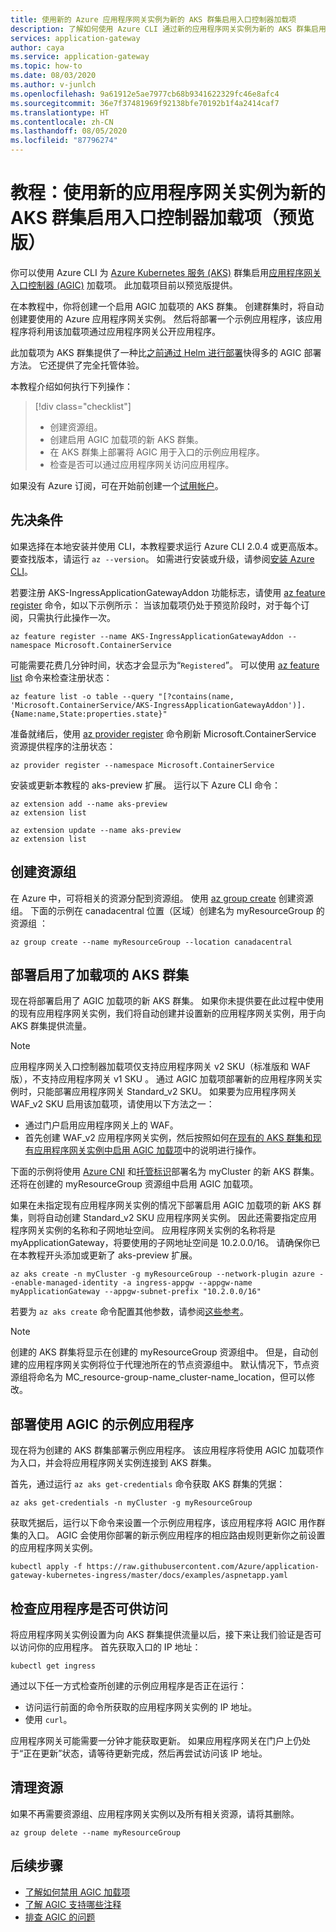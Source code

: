 ```yaml
---
title: 使用新的 Azure 应用程序网关实例为新的 AKS 群集启用入口控制器加载项
description: 了解如何使用 Azure CLI 通过新的应用程序网关实例为新的 AKS 群集启用入口控制器加载项。
services: application-gateway
author: caya
ms.service: application-gateway
ms.topic: how-to
ms.date: 08/03/2020
ms.author: v-junlch
ms.openlocfilehash: 9a61912e5ae7977cb68b9341622329fc46e8afc4
ms.sourcegitcommit: 36e7f37481969f92138bfe70192b1f4a2414caf7
ms.translationtype: HT
ms.contentlocale: zh-CN
ms.lasthandoff: 08/05/2020
ms.locfileid: "87796274"
---
```

# <a name="tutorial-enable-the-ingress-controller-add-on-preview-for-a-new-aks-cluster-with-a-new-application-gateway-instance"></a>教程：使用新的应用程序网关实例为新的 AKS 群集启用入口控制器加载项（预览版）

你可以使用 Azure CLI 为 [Azure Kubernetes 服务 (AKS)](https://www.azure.cn/home/features/kubernetes-service/) 群集启用[应用程序网关入口控制器 (AGIC)](ingress-controller-overview.md) 加载项。 此加载项目前以预览版提供。

在本教程中，你将创建一个启用 AGIC 加载项的 AKS 群集。 创建群集时，将自动创建要使用的 Azure 应用程序网关实例。 然后将部署一个示例应用程序，该应用程序将利用该加载项通过应用程序网关公开应用程序。 

此加载项为 AKS 群集提供了一种比[之前通过 Helm 进行部署](ingress-controller-overview.md#difference-between-helm-deployment-and-aks-add-on)快得多的 AGIC 部署方法。 它还提供了完全托管体验。    

本教程介绍如何执行下列操作：

> [!div class="checklist"]
> * 创建资源组。 
> * 创建启用 AGIC 加载项的新 AKS 群集。 
> * 在 AKS 群集上部署将 AGIC 用于入口的示例应用程序。
> * 检查是否可以通过应用程序网关访问应用程序。

如果没有 Azure 订阅，可在开始前创建一个[试用帐户](https://www.azure.cn/pricing/1rmb-trial)。

## <a name="prerequisites"></a>先决条件

如果选择在本地安装并使用 CLI，本教程要求运行 Azure CLI 2.0.4 或更高版本。 要查找版本，请运行 `az --version`。 如需进行安装或升级，请参阅[安装 Azure CLI](/cli/install-azure-cli)。

若要注册 AKS-IngressApplicationGatewayAddon 功能标志，请使用 [az feature register](/cli/feature#az-feature-register) 命令，如以下示例所示： 当该加载项仍处于预览阶段时，对于每个订阅，只需执行此操作一次。
```azurecli
az feature register --name AKS-IngressApplicationGatewayAddon --namespace Microsoft.ContainerService
```

可能需要花费几分钟时间，状态才会显示为“`Registered`”。 可以使用 [az feature list](/cli/feature#az-feature-register) 命令来检查注册状态：
```azurecli
az feature list -o table --query "[?contains(name, 'Microsoft.ContainerService/AKS-IngressApplicationGatewayAddon')].{Name:name,State:properties.state}"
```

准备就绪后，使用 [az provider register](/cli/provider#az-provider-register) 命令刷新 Microsoft.ContainerService 资源提供程序的注册状态：
```azurecli
az provider register --namespace Microsoft.ContainerService
```

安装或更新本教程的 aks-preview 扩展。 运行以下 Azure CLI 命令：
```azurecli
az extension add --name aks-preview
az extension list
```
```azurecli
az extension update --name aks-preview
az extension list
```

## <a name="create-a-resource-group"></a>创建资源组

在 Azure 中，可将相关的资源分配到资源组。 使用 [az group create](/cli/group#az-group-create) 创建资源组。 下面的示例在 canadacentral 位置（区域）创建名为 myResourceGroup 的资源组 ： 

```azurecli
az group create --name myResourceGroup --location canadacentral
```

## <a name="deploy-an-aks-cluster-with-the-add-on-enabled"></a>部署启用了加载项的 AKS 群集

现在将部署启用了 AGIC 加载项的新 AKS 群集。 如果你未提供要在此过程中使用的现有应用程序网关实例，我们将自动创建并设置新的应用程序网关实例，用于向 AKS 群集提供流量。  

> [!NOTE]
> 应用程序网关入口控制器加载项仅支持应用程序网关 v2 SKU（标准版和 WAF 版），不支持应用程序网关 v1 SKU 。 通过 AGIC 加载项部署新的应用程序网关实例时，只能部署应用程序网关 Standard_v2 SKU。 如果要为应用程序网关 WAF_v2 SKU 启用该加载项，请使用以下方法之一：
>
> - 通过门户启用应用程序网关上的 WAF。 
> - 首先创建 WAF_v2 应用程序网关实例，然后按照如何[在现有的 AKS 群集和现有应用程序网关实例中启用 AGIC 加载项](tutorial-ingress-controller-add-on-existing.md)中的说明进行操作。 

下面的示例将使用 [Azure CNI](/aks/concepts-network#azure-cni-advanced-networking) 和[托管标识](/aks/use-managed-identity)部署名为 myCluster 的新 AKS 群集。 还将在创建的 myResourceGroup 资源组中启用 AGIC 加载项。 

如果在未指定现有应用程序网关实例的情况下部署启用 AGIC 加载项的新 AKS 群集，则将自动创建 Standard_v2 SKU 应用程序网关实例。 因此还需要指定应用程序网关实例的名称和子网地址空间。 应用程序网关实例的名称将是 myApplicationGateway，将要使用的子网地址空间是 10.2.0.0/16。 请确保你已在本教程开头添加或更新了 aks-preview 扩展。 

```azurecli
az aks create -n myCluster -g myResourceGroup --network-plugin azure --enable-managed-identity -a ingress-appgw --appgw-name myApplicationGateway --appgw-subnet-prefix "10.2.0.0/16" 
```

若要为 `az aks create` 命令配置其他参数，请参阅[这些参考](https://docs.microsoft.com/en-us/cli/azure/aks?view=azure-cli-latest#az-aks-create)。 

> [!NOTE]
> 创建的 AKS 群集将显示在创建的 myResourceGroup 资源组中。 但是，自动创建的应用程序网关实例将位于代理池所在的节点资源组中。 默认情况下，节点资源组将命名为 MC_resource-group-name_cluster-name_location，但可以修改。 

## <a name="deploy-a-sample-application-by-using-agic"></a>部署使用 AGIC 的示例应用程序

现在将为创建的 AKS 群集部署示例应用程序。 该应用程序将使用 AGIC 加载项作为入口，并会将应用程序网关实例连接到 AKS 群集。 

首先，通过运行 `az aks get-credentials` 命令获取 AKS 群集的凭据： 

```azurecli
az aks get-credentials -n myCluster -g myResourceGroup
```

获取凭据后，运行以下命令来设置一个示例应用程序，该应用程序将 AGIC 用作群集的入口。 AGIC 会使用你部署的新示例应用程序的相应路由规则更新你之前设置的应用程序网关实例。  

```azurecli
kubectl apply -f https://raw.githubusercontent.com/Azure/application-gateway-kubernetes-ingress/master/docs/examples/aspnetapp.yaml 
```

## <a name="check-that-the-application-is-reachable"></a>检查应用程序是否可供访问

将应用程序网关实例设置为向 AKS 群集提供流量以后，接下来让我们验证是否可以访问你的应用程序。 首先获取入口的 IP 地址： 

```azurecli
kubectl get ingress
```

通过以下任一方式检查所创建的示例应用程序是否正在运行：

- 访问运行前面的命令所获取的应用程序网关实例的 IP 地址。
- 使用 `curl`。 

应用程序网关可能需要一分钟才能获取更新。 如果应用程序网关在门户上仍处于“正在更新”状态，请等待更新完成，然后再尝试访问该 IP 地址。 

## <a name="clean-up-resources"></a>清理资源

如果不再需要资源组、应用程序网关实例以及所有相关资源，请将其删除。

```azurecli
az group delete --name myResourceGroup
```

## <a name="next-steps"></a>后续步骤
* [了解如何禁用 AGIC 加载项](./ingress-controller-disable-addon.md)
* [了解 AGIC 支持哪些注释](./ingress-controller-annotations.md)
* [排查 AGIC 的问题](./ingress-controller-troubleshoot.md)


